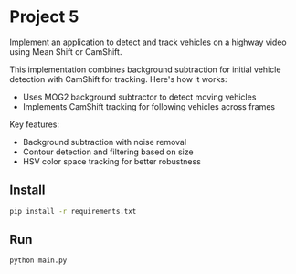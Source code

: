 # Project 5

Implement an application to detect and track vehicles on a highway video using Mean Shift or CamShift.

This implementation combines background subtraction for initial vehicle detection with CamShift for tracking. Here's how it works:
- Uses MOG2 background subtractor to detect moving vehicles
- Implements CamShift tracking for following vehicles across frames

Key features:
- Background subtraction with noise removal
- Contour detection and filtering based on size
- HSV color space tracking for better robustness

## Install
```sh
pip install -r requirements.txt
```

## Run
```sh
python main.py
```